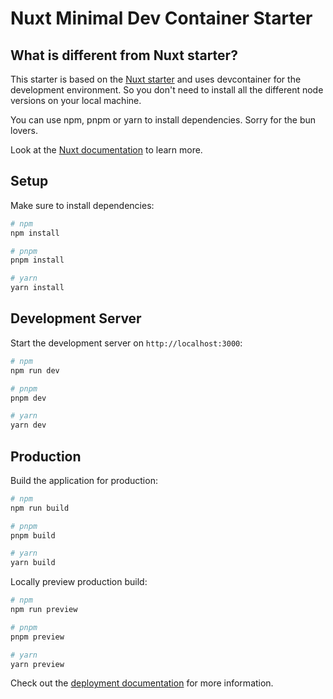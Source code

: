 # Nuxt Minimal Dev Container Starter
 
## What is different from Nuxt starter?
This starter is based on the [Nuxt starter](https://github.com/nuxt/framework/tree/main/starter) and uses devcontainer for the development environment. So you don't need to install all the different node versions on your local machine.

You can use npm, pnpm or yarn to install dependencies. Sorry for the bun lovers.


Look at the [Nuxt documentation](https://nuxt.com/docs/getting-started/introduction) to learn more.

## Setup

Make sure to install dependencies:

```bash
# npm
npm install

# pnpm
pnpm install

# yarn
yarn install

```

## Development Server

Start the development server on `http://localhost:3000`:

```bash
# npm
npm run dev

# pnpm
pnpm dev

# yarn
yarn dev


```

## Production

Build the application for production:

```bash
# npm
npm run build

# pnpm
pnpm build

# yarn
yarn build


```

Locally preview production build:

```bash
# npm
npm run preview

# pnpm
pnpm preview

# yarn
yarn preview


```

Check out the [deployment documentation](https://nuxt.com/docs/getting-started/deployment) for more information.
